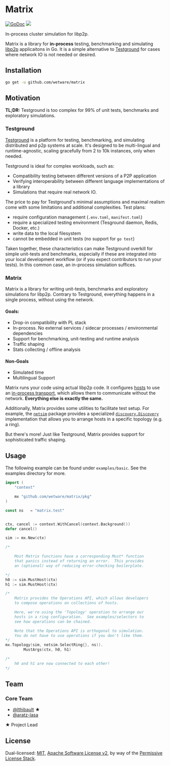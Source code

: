 # Matrix

[![GoDoc](https://godoc.org/github.com/wetware/matrix?status.svg)](https://godoc.org/github.com/wetware/matrix)
[![](https://img.shields.io/badge/project-libp2p-yellow.svg?style=flat-square)](https://libp2p.io/)

In-process cluster simulation for libp2p.

Matrix is a library for **in-process** testing, benchmarking and simulating [libp2p](https://github.com/libp2p/go-libp2p) applicaitons in Go.  It is a simple alternative to [Testground](https://github.com/testground/testground) for cases where network IO is not needed or desired.

## Installation

```bash
go get -u github.com/wetware/matrix
```

## Motivation

**TL;DR:**  Testground is too complex for 99% of unit tests, benchmarks and exploratory simulations.

### Testground

[Testground](https://github.com/testground/testground) is a platform for testing, benchmarking, and simulating distributed and p2p systems at scale. It's designed to be multi-lingual and runtime-agnostic, scaling gracefully from 2 to 10k instances, only when needed.

Testground is ideal for complex workloads, such as:

- Compatibility testing between different versions of a P2P application
- Verifying interoperability between different language implementations of a library
- Simulations that require real network IO.

The price to pay for Testground's minimal assumptions and maximal realism come with some limitations and additional complexities.  Test plans:

- require configuration management (`.env.toml`, `manifest.toml`)
- require a specialized testing environment (Tesground daemon, Redis, Docker, etc.)
- write data to the local filesystem
- cannot be embedded in unit tests (no support for `go test`)

Taken together, these characteristics can make Testground overkill for simple unit-tests and benchmarks, especially if these are integrated into your local development workflow (or if you expect contributors to run your tests).  In this common case, an in-process simulation suffices.

### Matrix

Matrix is a library for writing unit-tests, benchmarks and exploratory simulations for libp2p.  Contrary to Testground, everything happens in a single process, without using the network.

#### Goals:
- Drop-in compatibility with PL stack
- In-process.  No external services / sidecar processes / environmental dependencies
- Support for benchmarking, unit-testing and runtime analysis
- Traffic shaping
- Stats collecting / offline analysis

#### Non-Goals
- Simulated time
- Multilingual Support

Matrix runs your code using actual libp2p code.  It configures [hosts](https://pkg.go.dev/github.com/libp2p/go-libp2p-core/host#Host) to use an [in-process transport](https://godoc.org/github.com/lthibault/go-libp2p-inproc-transport), which allows them to communicate without the network.  **Everything else is exactly the same.**

Additionally, Matrix provides some utilities to facilitate test setup.  For example, the [`netsim`](pkg.go.dev/github.com/wetware/matrix/pkg/netsim) package provides a specialized [`discovery.Discovery`](https://pkg.go.dev/github.com/libp2p/go-libp2p-core/discovery#Discovery) implementation that allows you to arrange hosts in a specific topology (e.g. a ring).

But there's more!  Just like Testground, Matrix provides support for sophisticated traffic shaping.

## Usage

The following example can be found under `examples/basic`.  See the examples directory for more.

```go
import (
    "context"

    mx "github.com/wetware/matrix/pkg"
)

const ns   = "matrix.test"


ctx, cancel := context.WithCancel(context.Background())
defer cancel()

sim := mx.New(ctx)

/*

    Most Matrix functions have a corresponding Must* function
    that panics instead of returning an error.  This provides
    an (optional) way of reducing error-checking boilerplate.

*/
h0 := sim.MustHost(ctx)
h1 := sim.MustHost(ctx)

/*
    Matrix provides the Operations API, which allows developers
    to compose operations on collections of hosts.

    Here, we're using the 'Topology' operation to arrange our
    hosts in a ring configuration.  See examples/selectors to
    see how operations can be chained.

    Note that the Operations API is orthogonal to simulation.
    You do not have to use operations if you don't like them.
*/
mx.Topology(sim, netsim.SelectRing{}, ns)).
		MustArgs(ctx, h0, h1)

/*
    h0 and h1 are now connected to each other!
*/
```

## Team

### Core Team

- [@lthibault](https://github.com/lthibault) ★
- [@aratz-lasa](https://github.com/aratz-lasa)

★ Project Lead

## License

Dual-licensed: [MIT](https://github.com/testground/testground/blob/master/LICENSE-MIT), [Apache Software License v2](https://github.com/testground/testground/blob/master/LICENSE-APACHE), by way of the [Permissive License Stack](https://protocol.ai/blog/announcing-the-permissive-license-stack/).
